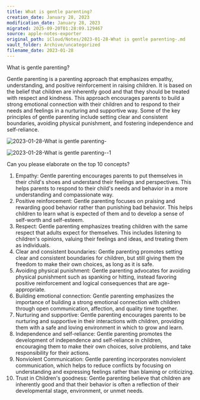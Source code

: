 ```yaml
---
title: What is gentle parenting?
creation_date: January 28, 2023
modification_date: January 28, 2023
migrated: 2025-09-20T01:28:09.129467
source: apple-notes-exporter
original_path: iCloud/Notes/2023-01-28-What is gentle parenting-.md
vault_folder: Archive/uncategorized
filename_date: 2023-01-28
---
```



What is gentle parenting?

Gentle parenting is a parenting approach that emphasizes empathy, understanding, and positive reinforcement in raising children. It is based on the belief that children are inherently good and that they should be treated with respect and kindness. This approach encourages parents to build a strong emotional connection with their children and to respond to their needs and feelings in a nurturing and supportive way. Some of the key principles of gentle parenting include setting clear and consistent boundaries, avoiding physical punishment, and fostering independence and self-reliance.

![2023-01-28-What is gentle parenting-](images/2023-01-28-What%20is%20gentle%20parenting-.svg)

![2023-01-28-What is gentle parenting--1](images/2023-01-28-What%20is%20gentle%20parenting--1.jpeg)

Can you please elaborate on the top 10 concepts?

1. Empathy: Gentle parenting encourages parents to put themselves in their child's shoes and understand their feelings and perspectives. This helps parents to respond to their child's needs and behavior in a more understanding and compassionate way.
2. Positive reinforcement: Gentle parenting focuses on praising and rewarding good behavior rather than punishing bad behavior. This helps children to learn what is expected of them and to develop a sense of self-worth and self-esteem.
3. Respect: Gentle parenting emphasizes treating children with the same respect that adults expect for themselves. This includes listening to children's opinions, valuing their feelings and ideas, and treating them as individuals.
4. Clear and consistent boundaries: Gentle parenting promotes setting clear and consistent boundaries for children, but still giving them the freedom to make their own choices, as long as it is safe.
5. Avoiding physical punishment: Gentle parenting advocates for avoiding physical punishment such as spanking or hitting, instead favoring positive reinforcement and logical consequences that are age-appropriate.
6. Building emotional connection: Gentle parenting emphasizes the importance of building a strong emotional connection with children through open communication, affection, and quality time together.
7. Nurturing and supportive: Gentle parenting encourages parents to be nurturing and supportive in their interactions with children, providing them with a safe and loving environment in which to grow and learn.
8. Independence and self-reliance: Gentle parenting promotes the development of independence and self-reliance in children, encouraging them to make their own choices, solve problems, and take responsibility for their actions.
9. Nonviolent Communication: Gentle parenting incorporates nonviolent communication, which helps to reduce conflicts by focusing on understanding and expressing feelings rather than blaming or criticizing.
10. Trust in Children's goodness: Gentle parenting believe that children are inherently good and that their behavior is often a reflection of their developmental stage, environment, or unmet needs.

